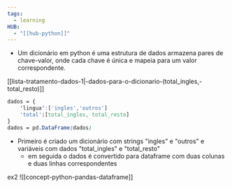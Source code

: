 ```yaml
---
tags:
  - learning
HUB:
  - "[[hub-python]]"
---
```




- Um dicionário em python é uma estrutura de dados armazena pares de chave-valor, onde cada chave é única e mapeia para um valor correspondente.

[[lista-tratamento-dados-1|-dados-para-o-dicionario-(total_ingles,-total_resto)]]

```css 
dados = {
	'lingua':['ingles','outros']
	'total':[total_ingles, total_resto]
}
dados = pd.DataFrame(dados)
```
- Primeiro é criado um dicionário com strings "ingles" e "outros" e variáveis com dados "total_ingles" e "total_resto" 
	- em seguida o dados é convertido para dataframe com duas colunas e duas linhas correspondentes

ex2
![[concept-python-pandas-dataframe]]